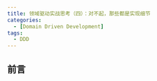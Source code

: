 ```yaml
---
title: 领域驱动实战思考（四）：对不起，那些都是实现细节
categories:
  - [Domain Driven Development]
tags:
  - DDD
---
```


## 前言

<!-- more -->